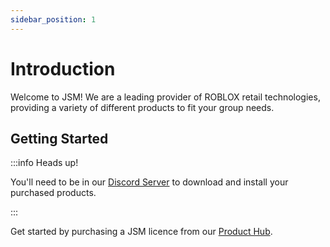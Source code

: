```yaml
---
sidebar_position: 1
---
```


# Introduction
Welcome to JSM! We are a leading provider of ROBLOX retail technologies, providing a variety of different products to fit your group needs.

## Getting Started

:::info Heads up!

You'll need to be in our [Discord Server](https://discord.gg/QVaxp9t) to download and install your purchased products.

:::

Get started by purchasing a JSM licence from our [Product Hub](https://www.roblox.com/games/13188104119/JSM-Product-Hub).
